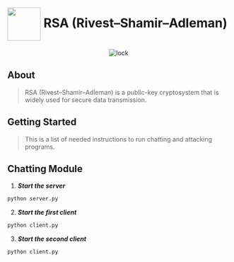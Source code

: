 <div align= >

# <img align=center width=75px  src="https://media.giphy.com/media/l0HlD85EypE2Fj3jy/giphy.gif"> RSA (Rivest–Shamir–Adleman)

<div align="center">
   <img src="https://media.giphy.com/media/077i6AULCXc0FKTj9s/giphy.gif" alt="lock">
   </div>

## About
> RSA (Rivest–Shamir–Adleman) is a public-key cryptosystem that is widely used for secure data
transmission.

## Getting Started
> This is a list of needed instructions to run chatting and attacking programs.

## Chatting Module

1. **_Start the server_**
```sh
python server.py
```

2. **_Start the first client_**
```sh
python client.py
```

3. **_Start the second client_**
```sh
python client.py
```


